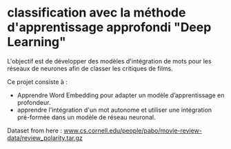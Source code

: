 # classification avec la méthode d'apprentissage approfondi "Deep Learning"

L'objectif est de développer des modèles d'intégration de mots pour les réseaux de neurones afin de classer les critiques de films.

Ce projet consiste à : 
- Apprendre Word Embedding pour adapter un modèle d’apprentissage en profondeur.
- apprendre l'intégration d'un mot autonome et utiliser une intégration pré-formée dans un modèle de réseau neuronal.

Dataset from here :
www.cs.cornell.edu/people/pabo/movie-review-data/review_polarity.tar.gz
